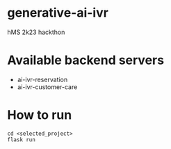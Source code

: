 # generative-ai-ivr
hMS 2k23 hackthon

# Available backend servers
* ai-ivr-reservation
* ai-ivr-customer-care

# How to run
```
cd <selected_project>
flask run
```

